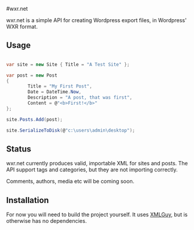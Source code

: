 #wxr.net

wxr.net is a simple API for creating Wordpress export files, in Wordpress' WXR format.

## Usage
``` csharp

var site = new Site { Title = "A Test Site" };

var post = new Post
{
		Title = "My First Post",
		Date = DateTime.Now,
		Description = "A post, that was first",
		Content = @"<b>First!</b>"
};

site.Posts.Add(post);

site.SerializeToDisk(@"c:\users\admin\desktop");
```

## Status
wxr.net currently produces valid, importable XML for sites and posts. The API support tags and categories, but they are not importing correctly.

Comments, authors, media etc will be coming soon.

## Installation
For now you will need to build the project yourself. It uses [XMLGuy](https://github.com/benrhughes/xmlguy), but is otherwise has no dependencies.
